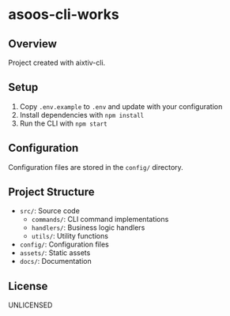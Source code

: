 # asoos-cli-works

## Overview
Project created with aixtiv-cli.

## Setup
1. Copy `.env.example` to `.env` and update with your configuration
2. Install dependencies with `npm install`
3. Run the CLI with `npm start`

## Configuration
Configuration files are stored in the `config/` directory.

## Project Structure
- `src/`: Source code
  - `commands/`: CLI command implementations
  - `handlers/`: Business logic handlers
  - `utils/`: Utility functions
- `config/`: Configuration files
- `assets/`: Static assets
- `docs/`: Documentation

## License
UNLICENSED
